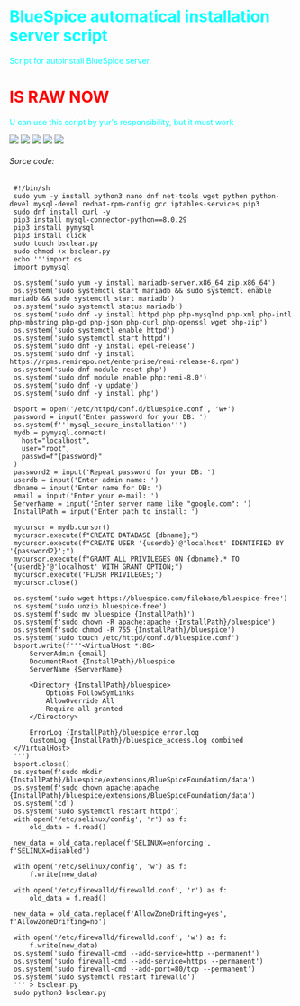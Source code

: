 <h1 style="color:cyan;">BlueSpice automatical installation server script</h1>
<a style="color:cyan">Script for autoinstall BlueSpice server.</a>
<h1 style="color:red;">IS RAW NOW</h1>  

<!DOCTYPE html>
<html>
<head>
</head>
<body>
<p {
  style="color:cyan;"
}>U can use this script by yur's responsibility, but it must work</p>
<img src=https://img.shields.io/badge/shell_script-%23121011.svg?style=for-the-badge&logo=gnu-bash&logoColor=white> <img src=https://img.shields.io/badge/cent%20os-002260?style=for-the-badge&logo=centos&logoColor=F0F0F0> <img src=https://img.shields.io/badge/-Rocky%20Linux-%2310B981?style=for-the-badge&logo=rockylinux&logoColor=white> <img src=https://img.shields.io/badge/Red%20Hat-EE0000?style=for-the-badge&logo=redhat&logoColor=white> <img src=https://img.shields.io/badge/python-3670A0?style=for-the-badge&logo=python&logoColor=ffdd54>


</body>
</html>
<h6>Sorce code:</h6>

 ```console
  #!/bin/sh
  sudo yum -y install python3 nano dnf net-tools wget python python-devel mysql-devel redhat-rpm-config gcc iptables-services pip3
  sudo dnf install curl -y
  pip3 install mysql-connector-python==8.0.29
  pip3 install pymysql
  pip3 install click
  sudo touch bsclear.py
  sudo chmod +x bsclear.py
  echo '''import os
  import pymysql

  os.system('sudo yum -y install mariadb-server.x86_64 zip.x86_64')
  os.system('sudo systemctl start mariadb && sudo systemctl enable mariadb && sudo systemctl start mariadb')
  os.system('sudo systemctl status mariadb')
  os.system('sudo dnf -y install httpd php php-mysqlnd php-xml php-intl php-mbstring php-gd php-json php-curl php-openssl wget php-zip')
  os.system('sudo systemctl enable httpd')
  os.system('sudo systemctl start httpd')
  os.system('sudo dnf -y install epel-release')
  os.system('sudo dnf -y install https://rpms.remirepo.net/enterprise/remi-release-8.rpm')
  os.system('sudo dnf module reset php')
  os.system('sudo dnf module enable php:remi-8.0')
  os.system('sudo dnf -y update')
  os.system('sudo dnf -y install php')

  bsport = open('/etc/httpd/conf.d/bluespice.conf', 'w+')
  password = input('Enter password for your DB: ')
  os.system(f'''mysql_secure_installation''')
  mydb = pymysql.connect(
    host="localhost",
    user="root",
    passwd=f"{password}"
  )
  password2 = input('Repeat password for your DB: ')
  userdb = input('Enter admin name: ')
  dbname = input('Enter name for DB: ')
  email = input('Enter your e-mail: ')
  ServerName = input('Enter server name like "google.com": ')
  InstallPath = input('Enter path to install: ')

  mycursor = mydb.cursor()
  mycursor.execute(f"CREATE DATABASE {dbname};")
  mycursor.execute(f"CREATE USER '{userdb}'@'localhost' IDENTIFIED BY '{password2}';")
  mycursor.execute(f"GRANT ALL PRIVILEGES ON {dbname}.* TO '{userdb}'@'localhost' WITH GRANT OPTION;")
  mycursor.execute('FLUSH PRIVILEGES;')
  mycursor.close()

  os.system('sudo wget https://bluespice.com/filebase/bluespice-free')
  os.system('sudo unzip bluespice-free')
  os.system(f'sudo mv bluespice {InstallPath}')
  os.system(f'sudo chown -R apache:apache {InstallPath}/bluespice')
  os.system(f'sudo chmod -R 755 {InstallPath}/bluespice')
  os.system('sudo touch /etc/httpd/conf.d/bluespice.conf')
  bsport.write(f'''<VirtualHost *:80>
      ServerAdmin {email}
      DocumentRoot {InstallPath}/bluespice
      ServerName {ServerName}

      <Directory {InstallPath}/bluespice>
          Options FollowSymLinks
          AllowOverride All
          Require all granted
      </Directory>

      ErrorLog {InstallPath}/bluespice_error.log
      CustomLog {InstallPath}/bluespice_access.log combined
  </VirtualHost>
  ''')
  bsport.close()
  os.system(f'sudo mkdir {InstallPath}/bluespice/extensions/BlueSpiceFoundation/data')
  os.system(f'sudo chown apache:apache {InstallPath}/bluespice/extensions/BlueSpiceFoundation/data')
  os.system('cd')
  os.system('sudo systemctl restart httpd')
  with open('/etc/selinux/config', 'r') as f:
      old_data = f.read()

  new_data = old_data.replace(f'SELINUX=enforcing', f'SELINUX=disabled')

  with open('/etc/selinux/config', 'w') as f:
      f.write(new_data)

  with open('/etc/firewalld/firewalld.conf', 'r') as f:
      old_data = f.read()

  new_data = old_data.replace(f'AllowZoneDrifting=yes', f'AllowZoneDrifting=no')

  with open('/etc/firewalld/firewalld.conf', 'w') as f:
      f.write(new_data)
  os.system('sudo firewall-cmd --add-service=http --permanent')
  os.system('sudo firewall-cmd --add-service=https --permanent')
  os.system('sudo firewall-cmd --add-port=80/tcp --permanent')
  os.system('sudo systemctl restart firewalld')
  ''' > bsclear.py
  sudo python3 bsclear.py

 ```
